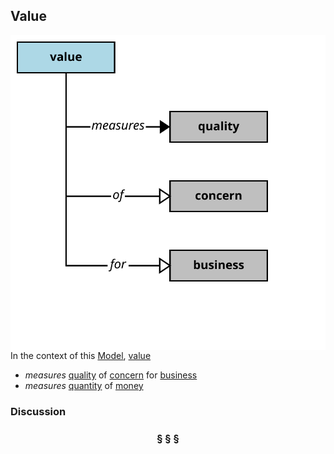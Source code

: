 ## Value

<img src="https://github.com/nikboyd/Syntopica/raw/master/sample-domain/value.svg" align="right"/>

In the context of this [Model](model.md), [value](https://github.com/nikboyd/Syntopica/blob/master/sample-domain/value.md)

* <i>measures</i> [quality](https://github.com/nikboyd/Syntopica/blob/master/sample-domain/quality.md) of [concern](https://github.com/nikboyd/Syntopica/blob/master/sample-domain/concern.md) for [business](https://github.com/nikboyd/Syntopica/blob/master/sample-domain/business.md)
* <i>measures</i> [quantity](https://github.com/nikboyd/Syntopica/blob/master/sample-domain/quantity.md) of [money](https://github.com/nikboyd/Syntopica/blob/master/sample-domain/money.md)

### Discussion



<h3 align="center"><b>&sect; &sect; &sect;</b></h3>
